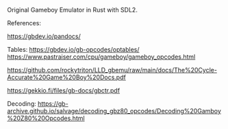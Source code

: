 Original Gameboy Emulator in Rust with SDL2.

References:

https://gbdev.io/pandocs/

Tables:
https://gbdev.io/gb-opcodes/optables/
https://www.pastraiser.com/cpu/gameboy/gameboy_opcodes.html

https://github.com/rockytriton/LLD_gbemu/raw/main/docs/The%20Cycle-Accurate%20Game%20Boy%20Docs.pdf

https://gekkio.fi/files/gb-docs/gbctr.pdf

Decoding:
https://gb-archive.github.io/salvage/decoding_gbz80_opcodes/Decoding%20Gamboy%20Z80%20Opcodes.html
